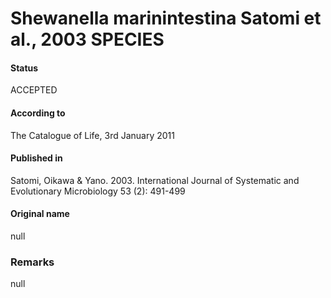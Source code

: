 Shewanella marinintestina Satomi et al., 2003 SPECIES
=======

#### Status
ACCEPTED

#### According to
The Catalogue of Life, 3rd January 2011

#### Published in
Satomi, Oikawa & Yano. 2003. International Journal of Systematic and Evolutionary Microbiology 53 (2): 491-499

#### Original name
null

### Remarks
null